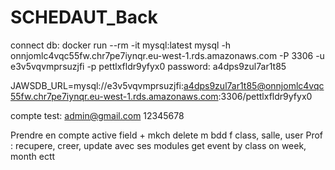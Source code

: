 # SCHEDAUT_Back
connect db: docker run --rm -it mysql:latest mysql -h onnjomlc4vqc55fw.chr7pe7iynqr.eu-west-1.rds.amazonaws.com -P 3306 -u e3v5vqvmprsuzjfi -p pettlxfldr9yfyx0
password: a4dps9zul7ar1t85

JAWSDB_URL=mysql://e3v5vqvmprsuzjfi:a4dps9zul7ar1t85@onnjomlc4vqc55fw.chr7pe7iynqr.eu-west-1.rds.amazonaws.com:3306/pettlxfldr9yfyx0

compte test: admin@gmail.com 12345678

Prendre en compte active field + mkch delete m bdd f class, salle, user
Prof : recupere, creer, update avec ses modules 
get event by class on week, month ectt